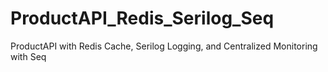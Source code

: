 # ProductAPI_Redis_Serilog_Seq
ProductAPI with Redis Cache, Serilog Logging, and Centralized Monitoring with Seq
